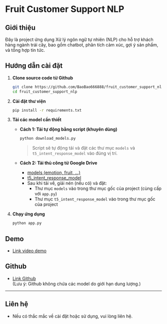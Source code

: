 # Fruit Customer Support NLP

## Giới thiệu
Đây là project ứng dụng Xử lý ngôn ngữ tự nhiên (NLP) cho hỗ trợ khách hàng ngành trái cây, bao gồm chatbot, phân tích cảm xúc, gợi ý sản phẩm, và tổng hợp tin tức.

## Hướng dẫn cài đặt

1. **Clone source code từ Github**  
   ```bash
   git clone https://github.com/BaoBao666888/fruit_customer_support_nlp.git
   cd fruit_customer_support_nlp
   ```

2. **Cài đặt thư viện**
   ```bash
   pip install -r requirements.txt
   ```

3. **Tải các model cần thiết**
   - **Cách 1: Tải tự động bằng script (khuyên dùng)**
     ```bash
     python download_models.py
     ```
     > Script sẽ tự động tải và đặt các thư mục `models` và `t5_intent_response_model` vào đúng vị trí.

   - **Cách 2: Tải thủ công từ Google Drive**
     - [models (emotion, fruit, ...)](https://drive.google.com/drive/folders/1V4peAevvw_JYdvVRcCoPgyZ243axDb6g)
     - [t5_intent_response_model](https://drive.google.com/drive/folders/1o09syinXz4mIPG8xhENyrfKqoFEtaH2E)
     - Sau khi tải về, giải nén (nếu có) và đặt:
       - Thư mục `models` vào trong thư mục gốc của project (cùng cấp với `app.py`)
       - Thư mục `t5_intent_response_model` vào trong thư mục gốc của project

4. **Chạy ứng dụng**
   ```bash
   python app.py
   ```

## Demo

- [Link video demo](https://drive.google.com/drive/folders/1CPE0AOsL_o4KOJos-wL_IsTQb7sdSSzE?usp=sharing)

## Github

- [Link Github](https://github.com/BaoBao666888/fruit_customer_support_nlp)  
  (Lưu ý: Github không chứa các model do giới hạn dung lượng.)

---

## Liên hệ

- Nếu có thắc mắc về cài đặt hoặc sử dụng, vui lòng liên hệ.
